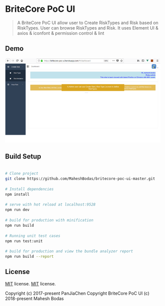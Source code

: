 # BriteCore PoC UI

> A BriteCore PoC UI allow user to Create RiskTypes and Risk based on RiskTypes. User can browse RiskTypes and Risk. It uses Element UI & axios & iconfont & permission control & lint

## Demo
![demo](https://github.com/MaheshBodas/britecore-poc-ui-master/blob/master/blob/Dashboard.png)

## Build Setup

``` bash

# Clone project
git clone https://github.com/MaheshBodas/britecore-poc-ui-master.git

# Install dependencies
npm install

# serve with hot reload at localhost:9528
npm run dev

# build for production with minification
npm run build

# Running unit test cases
npm run test:unit

# build for production and view the bundle analyzer report
npm run build --report
```


## License
[MIT](https://github.com/PanJiaChen/vueAdmin-template/blob/master/LICENSE) license.
[MIT](https://github.com/MaheshBodas/britecore-poc-ui-master/LICENSE) license.

Copyright (c) 2017-present PanJiaChen
Copyright BriteCore PoC UI (c) 2018-present Mahesh Bodas
